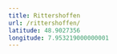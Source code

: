 ```yaml
---
title: Rittershoffen
url: /rittershoffen/
latitude: 48.9027356
longitude: 7.953219000000001
---
```

